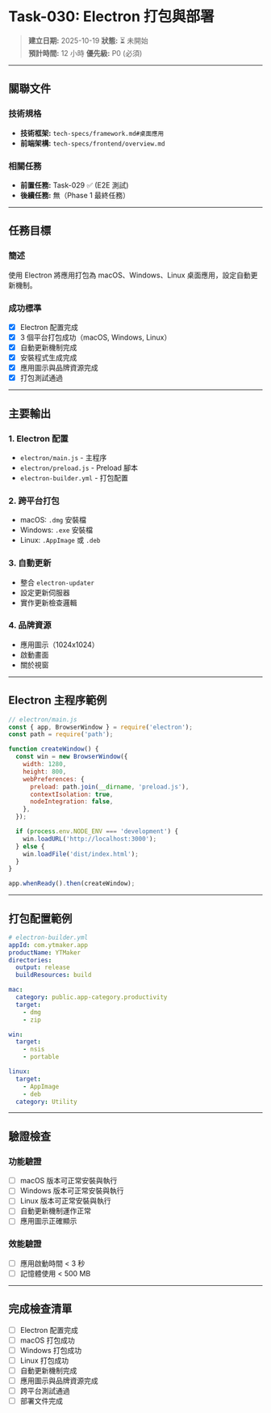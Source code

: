 # Task-030: Electron 打包與部署

> **建立日期:** 2025-10-19
> **狀態:** ⏳ 未開始  
> **預計時間:** 12 小時
> **優先級:** P0 (必須)

---

## 關聯文件

### 技術規格
- **技術框架:** `tech-specs/framework.md#桌面應用`
- **前端架構:** `tech-specs/frontend/overview.md`

### 相關任務
- **前置任務:** Task-029 ✅ (E2E 測試)
- **後續任務:** 無（Phase 1 最終任務）

---

## 任務目標

### 簡述
使用 Electron 將應用打包為 macOS、Windows、Linux 桌面應用，設定自動更新機制。

### 成功標準
- [x] Electron 配置完成
- [x] 3 個平台打包成功（macOS, Windows, Linux）
- [x] 自動更新機制完成
- [x] 安裝程式生成完成
- [x] 應用圖示與品牌資源完成
- [x] 打包測試通過

---

## 主要輸出

### 1. Electron 配置
- `electron/main.js` - 主程序
- `electron/preload.js` - Preload 腳本
- `electron-builder.yml` - 打包配置

### 2. 跨平台打包
- macOS: `.dmg` 安裝檔
- Windows: `.exe` 安裝檔
- Linux: `.AppImage` 或 `.deb`

### 3. 自動更新
- 整合 `electron-updater`
- 設定更新伺服器
- 實作更新檢查邏輯

### 4. 品牌資源
- 應用圖示（1024x1024）
- 啟動畫面
- 關於視窗

---

## Electron 主程序範例

```javascript
// electron/main.js
const { app, BrowserWindow } = require('electron');
const path = require('path');

function createWindow() {
  const win = new BrowserWindow({
    width: 1280,
    height: 800,
    webPreferences: {
      preload: path.join(__dirname, 'preload.js'),
      contextIsolation: true,
      nodeIntegration: false,
    },
  });

  if (process.env.NODE_ENV === 'development') {
    win.loadURL('http://localhost:3000');
  } else {
    win.loadFile('dist/index.html');
  }
}

app.whenReady().then(createWindow);
```

---

## 打包配置範例

```yaml
# electron-builder.yml
appId: com.ytmaker.app
productName: YTMaker
directories:
  output: release
  buildResources: build

mac:
  category: public.app-category.productivity
  target:
    - dmg
    - zip

win:
  target:
    - nsis
    - portable

linux:
  target:
    - AppImage
    - deb
  category: Utility
```

---

## 驗證檢查

### 功能驗證
- [ ] macOS 版本可正常安裝與執行
- [ ] Windows 版本可正常安裝與執行
- [ ] Linux 版本可正常安裝與執行
- [ ] 自動更新機制運作正常
- [ ] 應用圖示正確顯示

### 效能驗證
- [ ] 應用啟動時間 < 3 秒
- [ ] 記憶體使用 < 500 MB

---

## 完成檢查清單

- [ ] Electron 配置完成
- [ ] macOS 打包成功
- [ ] Windows 打包成功
- [ ] Linux 打包成功
- [ ] 自動更新機制完成
- [ ] 應用圖示與品牌資源完成
- [ ] 跨平台測試通過
- [ ] 部署文件完成
